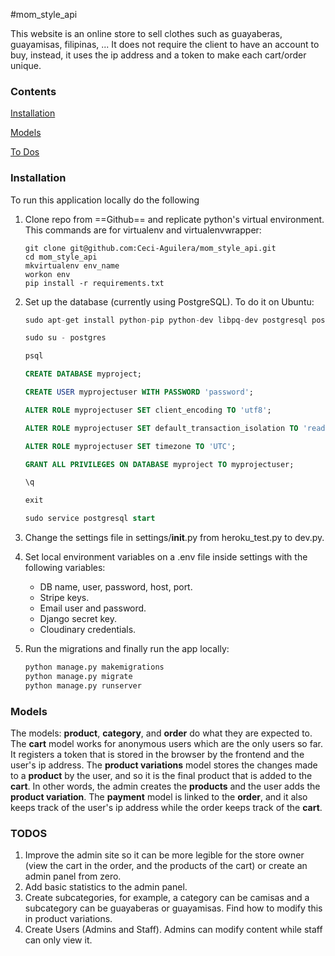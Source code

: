 #mom_style_api

This website is an online store to sell clothes such as guayaberas, guayamisas, filipinas, ...
It does not require the client to have an account to buy, instead, it uses the ip address and a token to make each cart/order unique.

### Contents
[Installation](#installation)

[Models](#models)

[To Dos](#todos)

<a name='#installation'></a>

### Installation

To run this application locally do the following 

1. Clone repo from ==Github== and replicate python's virtual environment. This commands are for virtualenv and virtualenvwrapper:

   ```shell
   git clone git@github.com:Ceci-Aguilera/mom_style_api.git
   cd mom_style_api
   mkvirtualenv env_name
   workon env
   pip install -r requirements.txt
   ```

2. Set up the database (currently using PostgreSQL). To do it on Ubuntu:

   ```sql
   sudo apt-get install python-pip python-dev libpq-dev postgresql postgresql-contrib
   
   sudo su - postgres
   
   psql
   
   CREATE DATABASE myproject;
   
   CREATE USER myprojectuser WITH PASSWORD 'password';
   
   ALTER ROLE myprojectuser SET client_encoding TO 'utf8';
   
   ALTER ROLE myprojectuser SET default_transaction_isolation TO 'read committed';
   
   ALTER ROLE myprojectuser SET timezone TO 'UTC';
   
   GRANT ALL PRIVILEGES ON DATABASE myproject TO myprojectuser;
   
   \q
   
   exit
   
   sudo service postgresql start
   ```

   

3. Change the settings file in settings/__init__.py from heroku_test.py to dev.py.

4. Set local environment variables on a .env file inside settings with the following variables:

   - DB name, user, password, host, port.
   - Stripe keys.
   - Email user and password.
   - Django secret key.
   - Cloudinary credentials.

5. Run the migrations and finally run the app locally:

   ```bash
   python manage.py makemigrations
   python manage.py migrate
   python manage.py runserver
   ```

     

<a name='#models'></a>

### Models

The models: __product__, __category__, and __order__ do what they are expected to. The __cart__ model works for anonymous users which are the only users so far. It registers a token that is stored in the browser by the frontend and the user's ip address. The __product variations__ model stores the changes made to a __product__ by the user, and so it is the final product that is added to the __cart__. In other words, the admin creates the __products__ and the user adds the __product variation__. The __payment__ model is linked to the __order__, and it also keeps track of the user's ip address while the order keeps track of the __cart__.



<a name='#todos'></a>

### TODOS

1. Improve the admin site so it can be more legible for the store owner (view the cart in the order, and the products of the cart) or create an admin panel from zero.
2. Add basic statistics to the admin panel.
3. Create subcategories, for example, a category can be camisas and a subcategory can be guayaberas or guayamisas. Find how to modify this in product variations.
4. Create Users (Admins and Staff). Admins can modify content while staff can only view it.